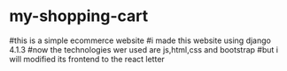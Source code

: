 # my-shopping-cart
#this is a simple ecommerce website
#i made this website using django 4.1.3
#now the technologies wer used are js,html,css and bootstrap
#but i will modified its frontend to the react letter
